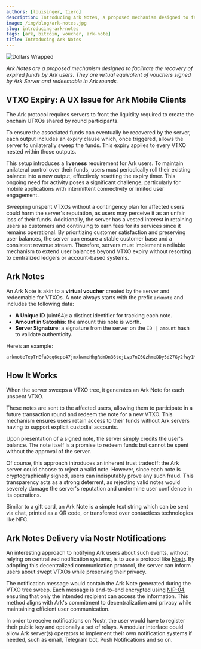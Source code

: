 ```yaml
---
authors: [louisinger, tiero]
description: Introducing Ark Notes, a proposed mechanism designed to facilitate the recovery of expired funds by Ark users.
image: /img/blog/ark-notes.jpg
slug: introducing-ark-notes
tags: [ark, bitcoin, voucher, ark-note]
title: Introducing Ark Notes
---
```


![Dollars Wrapped](/img/blog/ark-notes.jpg)

*Ark Notes are a proposed mechanism designed to facilitate the recovery of expired funds by Ark users. They are virtual equivalent of vouchers signed by Ark Server and redeemable in Ark rounds.*

<!-- truncate -->

## VTXO Expiry: A UX Issue for Ark Mobile Clients

The Ark protocol requires servers to front the liquidity required to create the onchain UTXOs shared by round participants.

To ensure the associated funds can eventually be recovered by the server, each output includes an expiry clause which, once triggered, allows the server to unilaterally sweep the funds. This expiry applies to every VTXO nested within those outputs.

This setup introduces a **liveness** requirement for Ark users. To maintain unilateral control over their funds, users must periodically roll their existing balance into a new output, effectively resetting the expiry timer. This ongoing need for activity poses a significant challenge, particularly for mobile applications with intermittent connectivity or limited user engagement.

Sweeping unspent VTXOs without a contingency plan for affected users could harm the server's reputation, as users may perceive it as an unfair loss of their funds. Additionally, the server has a vested interest in retaining users as customers and continuing to earn fees for its services since it remains operational. By prioritizing customer satisfaction and preserving user balances, the server can ensure a stable customer base and a consistent revenue stream. Therefore, servers must implement a reliable mechanism to extend user balances beyond VTXO expiry without resorting to centralized ledgers or account-based systems.

## Ark Notes

An Ark Note is akin to a **virtual voucher** created by the server and redeemable for VTXOs. A note always starts with the prefix `arknote` and includes the following data:

- **A Unique ID** (uint64): a distinct identifier for tracking each note.
- **Amount in Satoshis**: the amount this note is worth.
- **Server Signature**: a signature from the server on the `ID | amount` hash to validate authenticity.

Here’s an example:

```txt
arknoteTepTrEfaDqq6cpc47jmxkwmeHhgRdmDn36tejLvp7nZ6QzhmeDDy5d27Gy2fwy1M5cpTJ5eMgrD2iA84xrj9qCQoFpR9eopW92rULYbtZ
```

## How It Works

When the server sweeps a VTXO tree, it generates an Ark Note for each unspent VTXO.

These notes are sent to the affected users, allowing them to participate in a future transaction round and redeem the note for a new VTXO. This mechanism ensures users retain access to their funds without Ark servers having to support explicit custodial accounts.

Upon presentation of a signed note, the server simply credits the user's balance. The note itself is a promise to redeem funds but cannot be spent without the approval of the server.

Of course, this approach introduces an inherent trust tradeoff: the Ark server could choose to reject a valid note. However, since each note is cryptographically signed, users can indisputably prove any such fraud. This transparency acts as a strong deterrent, as rejecting valid notes would severely damage the server's reputation and undermine user confidence in its operations.

Similar to a gift card, an Ark Note is a simple text string which can be sent via chat, printed as a QR code, or transferred over contactless technologies like NFC.

## Ark Notes Delivery via Nostr Notifications

An interesting approach to notifying Ark users about such events, without relying on centralized notification systems, is to use a protocol like [Nostr](https://github.com/nostr-protocol/nostr). By adopting this decentralized communication protocol, the server can inform users about swept VTXOs while preserving their privacy.

The notification message would contain the Ark Note generated during the VTXO tree sweep. Each message is end-to-end encrypted using [NIP-04](https://nostr-nips.com/nip-04), ensuring that only the intended recipient can access the information. This method aligns with Ark's commitment to decentralization and privacy while maintaining efficient user communication.

In order to receive notifications on Nostr, the user would have to register their public key and optionally a set of relays. A modular interface could allow Ark server(s) operators to implement their own notification systems if needed, such as email, Telegram bot, Push Notifications and so on.
